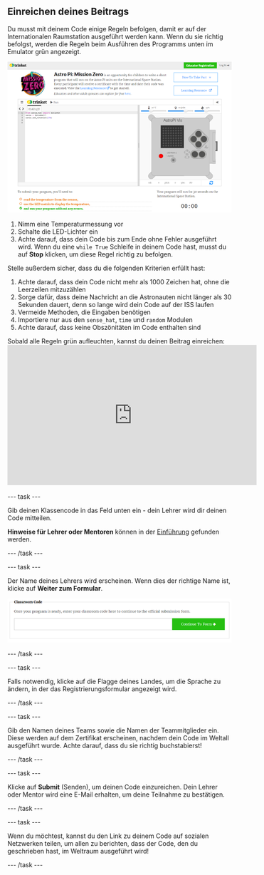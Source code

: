 ## Einreichen deines Beitrags

Du musst mit deinem Code einige Regeln befolgen, damit er auf der Internationalen Raumstation ausgeführt werden kann. Wenn du sie richtig befolgst, werden die Regeln beim Ausführen des Programms unten im Emulator grün angezeigt.

![Bestätigung](images/validation.png)

1. Nimm eine Temperaturmessung vor
2. Schalte die LED-Lichter ein
3. Achte darauf, dass dein Code bis zum Ende ohne Fehler ausgeführt wird. Wenn du eine `while True` Schleife in deinem Code hast, musst du auf **Stop** klicken, um diese Regel richtig zu befolgen.

Stelle außerdem sicher, dass du die folgenden Kriterien erfüllt hast:

1. Achte darauf, dass dein Code nicht mehr als 1000 Zeichen hat, ohne die Leerzeilen mitzuzählen
2. Sorge dafür, dass deine Nachricht an die Astronauten nicht länger als 30 Sekunden dauert, denn so lange wird dein Code auf der ISS laufen
3. Vermeide Methoden, die Eingaben benötigen
4. Importiere nur aus den `sense_hat`, `time` und `random` Modulen
5. Achte darauf, dass keine Obszönitäten im Code enthalten sind

Sobald alle Regeln grün aufleuchten, kannst du deinen Beitrag einreichen: <iframe width="560" height="315" src="https://www.youtube.com/embed/5sLlhf3FjdU?rel=0" frameborder="0" allowfullscreen mark="crwd-mark"></iframe> 

--- task ---

Gib deinen Klassencode in das Feld unten ein - dein Lehrer wird dir deinen Code mitteilen.

**Hinweise für Lehrer oder Mentoren** können in der [Einführung](https://projects.raspberrypi.org/de-DE/projects/astro-pi-mission-zero/1) gefunden werden.

--- /task ---

--- task ---

Der Name deines Lehrers wird erscheinen. Wenn dies der richtige Name ist, klicke auf **Weiter zum Formular**.

![Weiter zum Formular](images/continue-to-form.png)

--- /task ---

--- task ---

Falls notwendig, klicke auf die Flagge deines Landes, um die Sprache zu ändern, in der das Registrierungsformular angezeigt wird.

--- /task ---

--- task ---

Gib den Namen deines Teams sowie die Namen der Teammitglieder ein. Diese werden auf dem Zertifikat erscheinen, nachdem dein Code im Weltall ausgeführt wurde. Achte darauf, dass du sie richtig buchstabierst!

--- /task ---

--- task ---

Klicke auf **Submit** (Senden), um deinen Code einzureichen. Dein Lehrer oder Mentor wird eine E-Mail erhalten, um deine Teilnahme zu bestätigen.

--- /task ---

--- task ---

Wenn du möchtest, kannst du den Link zu deinem Code auf sozialen Netzwerken teilen, um allen zu berichten, dass der Code, den du geschrieben hast, im Weltraum ausgeführt wird!

--- /task ---